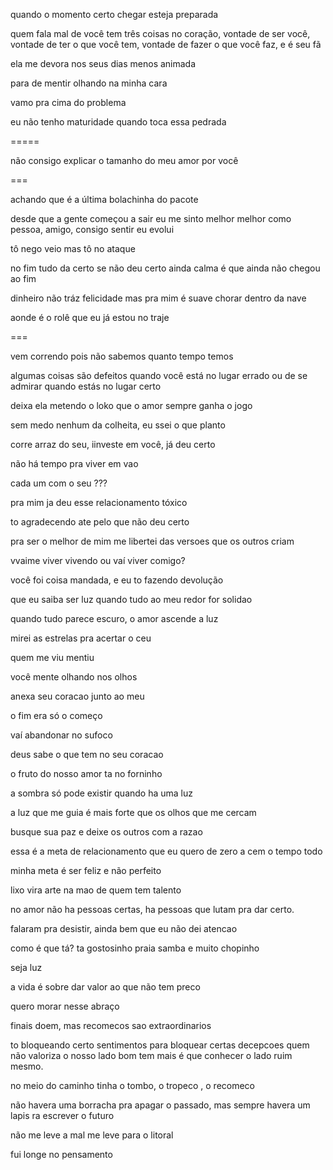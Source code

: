 
quando o momento certo chegar esteja preparada

quem fala mal de você tem três coisas no coração, vontade de ser você, vontade de ter o que você tem, vontade de fazer o que você faz, e é seu fã

ela me devora nos seus dias menos animada

para de mentir olhando na minha cara

vamo pra cima do problema

eu não tenho maturidade quando toca essa pedrada

=====

não consigo explicar o tamanho do meu amor por você


===

achando que é a última bolachinha do pacote

desde que a gente começou a sair eu me sinto melhor melhor como pessoa, amigo, consigo sentir
eu evolui

tô nego veio mas tô no ataque

no fim tudo da certo se não deu certo ainda calma é que ainda não chegou ao fim

dinheiro não tráz felicidade mas pra mim é suave chorar dentro da nave

aonde é o rolê que eu já estou no traje



===

vem correndo pois não sabemos quanto tempo temos

algumas coisas são defeitos quando você está no lugar errado ou de se admirar quando estás no lugar certo

deixa ela metendo o loko que o amor sempre ganha o jogo

sem medo nenhum da colheita, eu ssei o que planto

corre arraz do seu, iinveste em você, já deu certo


não há tempo pra viver em vao

cada um com o seu ???

pra mim ja deu esse relacionamento tóxico

to agradecendo ate pelo que não deu certo

pra ser o melhor de mim me libertei das versoes que os outros criam

vvaime viver vivendo ou vaí viver comigo?

você foi coisa mandada, e eu to fazendo devolução

que eu saiba ser luz quando tudo ao meu redor for solidao

quando tudo parece escuro, o amor ascende a luz

mirei as estrelas pra acertar o ceu

quem me viu mentiu

você mente olhando nos olhos

anexa seu coracao junto ao meu

o fim era só o começo

vaí abandonar no sufoco

deus sabe o que tem no seu coracao

o fruto do nosso amor ta no forninho

a sombra só pode existir quando ha uma luz

a luz que me guia é mais forte que os olhos que me cercam

busque sua paz e deixe os outros com a razao

essa é a meta de relacionamento que eu quero de zero a cem o tempo todo

minha meta é ser feliz e não perfeito

lixo vira arte na mao de quem tem talento

no amor não ha pessoas certas, ha pessoas que lutam pra dar certo.

falaram pra desistir, ainda bem que eu não dei atencao

como é que tá? ta gostosinho
praia samba e muito chopinho

seja luz

a vida é sobre dar valor ao que não tem preco

quero morar nesse abraço

finais doem, mas recomecos sao extraordinarios

to bloqueando certo sentimentos
para bloquear certas decepcoes
quem não valoriza o nosso lado bom
tem mais é que conhecer o lado ruim mesmo.

no meio do caminho tinha o tombo, o tropeco , o recomeco

não havera uma borracha pra apagar o passado,
mas sempre havera um lapis ra escrever o futuro

não me leve a mal me leve para o litoral

fui longe no pensamento











